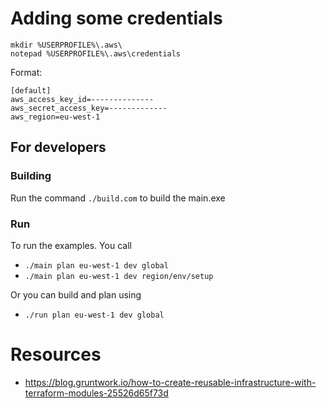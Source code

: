 # Adding some credentials

```
mkdir %USERPROFILE%\.aws\
notepad %USERPROFILE%\.aws\credentials
```

Format:

```
[default]
aws_access_key_id=--------------
aws_secret_access_key=-------------
aws_region=eu-west-1
```

## For developers

### Building

Run the command `./build.com` to build the main.exe

### Run

To run the examples. You call

- `./main plan eu-west-1 dev global`
- `./main plan eu-west-1 dev region/env/setup`

Or you can build and plan using

- `./run plan eu-west-1 dev global`

# Resources

- https://blog.gruntwork.io/how-to-create-reusable-infrastructure-with-terraform-modules-25526d65f73d
